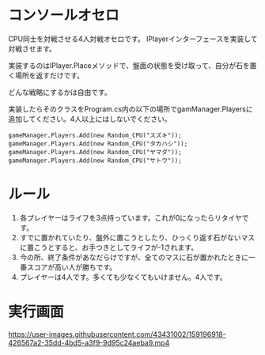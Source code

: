 # コンソールオセロ
CPU同士を対戦させる4人対戦オセロです。
IPlayerインターフェースを実装して対戦させます。

実装するのはIPlayer.Placeメソッドで、盤面の状態を受け取って、自分が石を置く場所を返すだけです。

どんな戦略にするかは自由です。

実装したらそのクラスをProgram.cs内の以下の場所でgamManager.Playersに追加してください。4人以上にはしないでください。

```
gameManager.Players.Add(new Random_CPU("スズキ"));
gameManager.Players.Add(new Random_CPU("タカハシ"));
gameManager.Players.Add(new Random_CPU("ヤマダ"));
gameManager.Players.Add(new Random_CPU("サトウ"));
```

# ルール

1. 各プレイヤーはライフを3点持っています。これが0になったらリタイヤです。
2. すでに置かれていたり、盤外に置こうとしたり、ひっくり返す石がないマスに置こうとすると、お手つきとしてライフが-1されます。
3. 今の所、終了条件があなだらけですが、全てのマスに石が置かれたときに一番スコアが高い人が勝ちです。
4. プレイヤーは4人です。多くても少なくてもいけません。4人です。

# 実行画面
https://user-images.githubusercontent.com/43431002/159196918-426567a2-35dd-4bd5-a3f9-9d95c24aeba9.mp4
